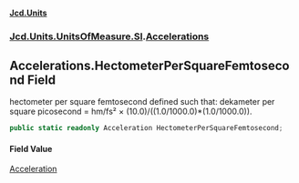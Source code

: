 #### [Jcd.Units](index.md 'index')

### [Jcd.Units.UnitsOfMeasure.SI](Jcd.Units.UnitsOfMeasure.SI.md 'Jcd.Units.UnitsOfMeasure.SI').[Accelerations](Accelerations.md 'Jcd.Units.UnitsOfMeasure.SI.Accelerations')

## Accelerations.HectometerPerSquareFemtosecond Field

hectometer per square femtosecond defined such that: dekameter per square picosecond = hm/fs² ×
(10.0)/((1.0/1000.0)*(1.0/1000.0)).

```csharp
public static readonly Acceleration HectometerPerSquareFemtosecond;
```

#### Field Value

[Acceleration](Acceleration.md 'Jcd.Units.UnitTypes.Acceleration')
